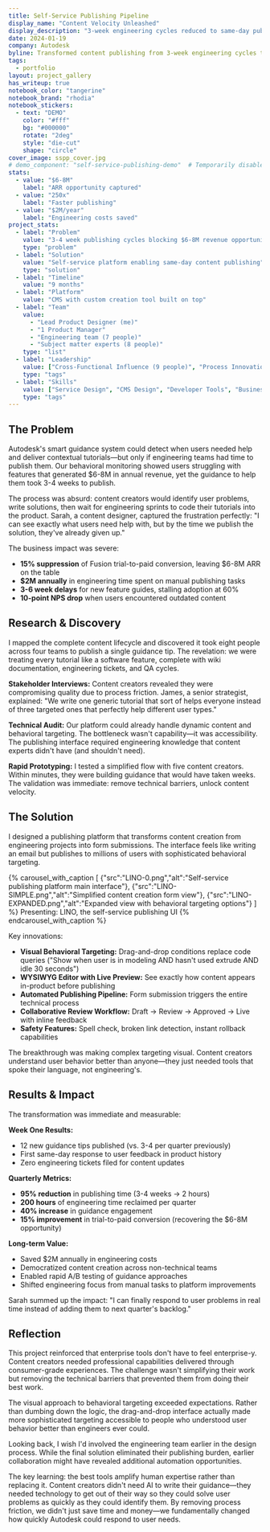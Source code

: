 ```yaml
---
title: Self-Service Publishing Pipeline
display_name: "Content Velocity Unleashed"
display_description: "3-week engineering cycles reduced to same-day publishing"
date: 2024-01-19
company: Autodesk
byline: Transformed content publishing from 3-week engineering cycles to same-day self-service, unlocking $6-8M in revenue opportunities
tags:
  - portfolio
layout: project_gallery
has_writeup: true
notebook_color: "tangerine"
notebook_brand: "rhodia"
notebook_stickers:
  - text: "DEMO"
    color: "#fff"
    bg: "#000000"
    rotate: "2deg"
    style: "die-cut"
    shape: "circle"
cover_image: sspp_cover.jpg
# demo_component: "self-service-publishing-demo"  # Temporarily disabled
stats:
  - value: "$6-8M"
    label: "ARR opportunity captured"
  - value: "250x"
    label: "Faster publishing"
  - value: "$2M/year"
    label: "Engineering costs saved"
project_stats:
  - label: "Problem"
    value: "3-4 week publishing cycles blocking $6-8M revenue opportunities"
    type: "problem"
  - label: "Solution"
    value: "Self-service platform enabling same-day content publishing"
    type: "solution"
  - label: "Timeline"
    value: "9 months"
  - label: "Platform"
    value: "CMS with custom creation tool built on top"
  - label: "Team"
    value: 
      - "Lead Product Designer (me)"
      - "1 Product Manager"
      - "Engineering team (7 people)"
      - "Subject matter experts (8 people)"
    type: "list"
  - label: "Leadership"
    value: ["Cross-Functional Influence (9 people)", "Process Innovation: Self-Service Framework", "Strategic Partnership: Business Strategy", "Change Management: Publishing Transformation", "Stakeholder Education: Content Team Enablement"]
    type: "tags"
  - label: "Skills"
    value: ["Service Design", "CMS Design", "Developer Tools", "Business Strategy", "Platform Design", "User Research"]
    type: "tags"
---
```


## The Problem

Autodesk's smart guidance system could detect when users needed help and deliver contextual tutorials—but only if engineering teams had time to publish them. Our behavioral monitoring showed users struggling with features that generated $6-8M in annual revenue, yet the guidance to help them took 3-4 weeks to publish.

The process was absurd: content creators would identify user problems, write solutions, then wait for engineering sprints to code their tutorials into the product. Sarah, a content designer, captured the frustration perfectly: "I can see exactly what users need help with, but by the time we publish the solution, they've already given up."

The business impact was severe:

- **15% suppression** of Fusion trial-to-paid conversion, leaving $6-8M ARR on the table
- **$2M annually** in engineering time spent on manual publishing tasks
- **3-6 week delays** for new feature guides, stalling adoption at 60%
- **10-point NPS drop** when users encountered outdated content

## Research & Discovery

I mapped the complete content lifecycle and discovered it took eight people across four teams to publish a single guidance tip. The revelation: we were treating every tutorial like a software feature, complete with wiki documentation, engineering tickets, and QA cycles.

**Stakeholder Interviews:** Content creators revealed they were compromising quality due to process friction. James, a senior strategist, explained: "We write one generic tutorial that sort of helps everyone instead of three targeted ones that perfectly help different user types."

**Technical Audit:** Our platform could already handle dynamic content and behavioral targeting. The bottleneck wasn't capability—it was accessibility. The publishing interface required engineering knowledge that content experts didn't have (and shouldn't need).

**Rapid Prototyping:** I tested a simplified flow with five content creators. Within minutes, they were building guidance that would have taken weeks. The validation was immediate: remove technical barriers, unlock content velocity.

## The Solution

I designed a publishing platform that transforms content creation from engineering projects into form submissions. The interface feels like writing an email but publishes to millions of users with sophisticated behavioral targeting.

{% carousel_with_caption [
  {"src":"LINO-0.png","alt":"Self-service publishing platform main interface"},
  {"src":"LINO-SIMPLE.png","alt":"Simplified content creation form view"},
  {"src":"LINO-EXPANDED.png","alt":"Expanded view with behavioral targeting options"}
] %}
Presenting: LINO, the self-service publishing UI
{% endcarousel_with_caption %}


Key innovations:

- **Visual Behavioral Targeting:** Drag-and-drop conditions replace code queries ("Show when user is in modeling AND hasn't used extrude AND idle 30 seconds")
- **WYSIWYG Editor with Live Preview:** See exactly how content appears in-product before publishing
- **Automated Publishing Pipeline:** Form submission triggers the entire technical process
- **Collaborative Review Workflow:** Draft → Review → Approved → Live with inline feedback
- **Safety Features:** Spell check, broken link detection, instant rollback capabilities

The breakthrough was making complex targeting visual. Content creators understand user behavior better than anyone—they just needed tools that spoke their language, not engineering's.

## Results & Impact

The transformation was immediate and measurable:

**Week One Results:**

- 12 new guidance tips published (vs. 3-4 per quarter previously)
- First same-day response to user feedback in product history
- Zero engineering tickets filed for content updates

**Quarterly Metrics:**

- **95% reduction** in publishing time (3-4 weeks → 2 hours)
- **200 hours** of engineering time reclaimed per quarter
- **40% increase** in guidance engagement
- **15% improvement** in trial-to-paid conversion (recovering the $6-8M opportunity)

**Long-term Value:**

- Saved $2M annually in engineering costs
- Democratized content creation across non-technical teams
- Enabled rapid A/B testing of guidance approaches
- Shifted engineering focus from manual tasks to platform improvements

Sarah summed up the impact: "I can finally respond to user problems in real time instead of adding them to next quarter's backlog."

## Reflection

This project reinforced that enterprise tools don't have to feel enterprise-y. Content creators needed professional capabilities delivered through consumer-grade experiences. The challenge wasn't simplifying their work but removing the technical barriers that prevented them from doing their best work.

The visual approach to behavioral targeting exceeded expectations. Rather than dumbing down the logic, the drag-and-drop interface actually made more sophisticated targeting accessible to people who understood user behavior better than engineers ever could.

Looking back, I wish I'd involved the engineering team earlier in the design process. While the final solution eliminated their publishing burden, earlier collaboration might have revealed additional automation opportunities.

The key learning: the best tools amplify human expertise rather than replacing it. Content creators didn't need AI to write their guidance—they needed technology to get out of their way so they could solve user problems as quickly as they could identify them. By removing process friction, we didn't just save time and money—we fundamentally changed how quickly Autodesk could respond to user needs.
